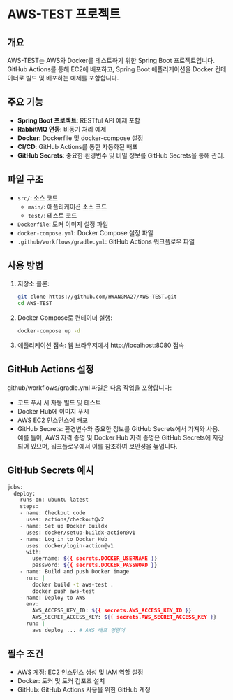 # AWS-TEST 프로젝트

## 개요
AWS-TEST는 AWS와 Docker를 테스트하기 위한 Spring Boot 프로젝트입니다. <br>
GitHub Actions를 통해 EC2에 배포하고, Spring Boot 애플리케이션을 Docker 컨테이너로 빌드 및 배포하는 예제를 포함합니다.


## 주요 기능
- **Spring Boot 프로젝트**: RESTful API 예제 포함
- **RabbitMQ 연동**: 비동기 처리 예제
- **Docker**: Dockerfile 및 docker-compose 설정
- **CI/CD**: GitHub Actions를 통한 자동화된 배포
- **GitHub Secrets**: 중요한 환경변수 및 비밀 정보를 GitHub Secrets을 통해 관리.

## 파일 구조
- `src/`: 소스 코드
  - `main/`: 애플리케이션 소스 코드
  - `test/`: 테스트 코드
- `Dockerfile`: 도커 이미지 설정 파일
- `docker-compose.yml`: Docker Compose 설정 파일
- `.github/workflows/gradle.yml`: GitHub Actions 워크플로우 파일

## 사용 방법
1. 저장소 클론:
   ```bash
   git clone https://github.com/HWANGMA27/AWS-TEST.git
   cd AWS-TEST

2.	Docker Compose로 컨테이너 실행:
    ```bash
    docker-compose up -d

3.	애플리케이션 접속: 웹 브라우저에서 http://localhost:8080 접속

## GitHub Actions 설정
github/workflows/gradle.yml 파일은 다음 작업을 포함합니다:
- 코드 푸시 시 자동 빌드 및 테스트
- Docker Hub에 이미지 푸시
- AWS EC2 인스턴스에 배포
- GitHub Secrets: 환경변수와 중요한 정보를 GitHub Secrets에서 가져와 사용. <br>예를 들어, AWS 자격 증명 및 Docker Hub 자격 증명은 GitHub Secrets에 저장되어 있으며, 워크플로우에서 이를 참조하여 보안성을 높입니다.

## GitHub Secrets 예시
```bash
jobs:
  deploy:
    runs-on: ubuntu-latest
    steps:
    - name: Checkout code
      uses: actions/checkout@v2
    - name: Set up Docker Buildx
      uses: docker/setup-buildx-action@v1
    - name: Log in to Docker Hub
      uses: docker/login-action@v1
      with:
        username: ${{ secrets.DOCKER_USERNAME }}
        password: ${{ secrets.DOCKER_PASSWORD }}
    - name: Build and push Docker image
      run: |
        docker build -t aws-test .
        docker push aws-test
    - name: Deploy to AWS
      env:
        AWS_ACCESS_KEY_ID: ${{ secrets.AWS_ACCESS_KEY_ID }}
        AWS_SECRET_ACCESS_KEY: ${{ secrets.AWS_SECRET_ACCESS_KEY }}
      run: |
        aws deploy ... # AWS 배포 명령어
```

## 필수 조건
- AWS 계정: EC2 인스턴스 생성 및 IAM 역할 설정
- Docker: 도커 및 도커 컴포즈 설치
- GitHub: GitHub Actions 사용을 위한 GitHub 계정
